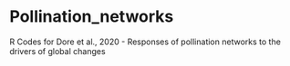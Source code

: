 # Pollination_networks
 R Codes for Dore et al., 2020 - Responses of pollination networks to the drivers of global changes
